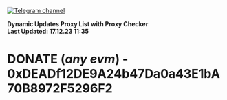 [![Telegram channel](https://img.shields.io/endpoint?url=https://runkit.io/damiankrawczyk/telegram-badge/branches/master?url=https://t.me/n4z4v0d)](https://t.me/n4z4v0d) 

**Dynamic Updates Proxy List with Proxy Checker**  
**Last Updated: 17.12.23 11:35**

# DONATE (_any evm_) - 0xDEADf12DE9A24b47Da0a43E1bA70B8972F5296F2
